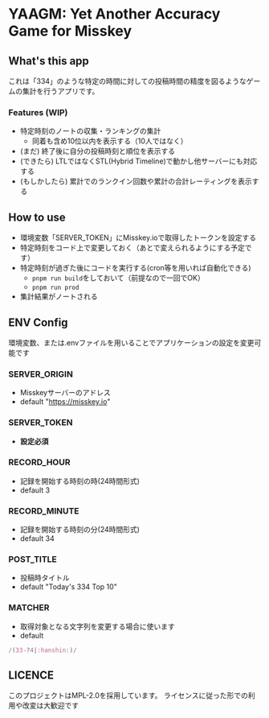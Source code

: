 # YAAGM: Yet Another Accuracy Game for Misskey

## What's this app
これは「334」のような特定の時間に対しての投稿時間の精度を図るようなゲームの集計を行うアプリです。

### Features (WIP)
- 特定時刻のノートの収集・ランキングの集計
  - 同着も含め10位以内を表示する（10人ではなく）
- (まだ) 終了後に自分の投稿時刻と順位を表示する
- (できたら) LTLではなくSTL(Hybrid Timeline)で動かし他サーバーにも対応する
- (もしかしたら) 累計でのランクイン回数や累計の合計レーティングを表示する

## How to use
- 環境変数「SERVER_TOKEN」にMisskey.ioで取得したトークンを設定する
- 特定時刻をコード上で変更しておく（あとで変えられるようにする予定です）
- 特定時刻が過ぎた後にコードを実行する(cron等を用いれば自動化できる)
  - `pnpm run build`をしておいて（前提なので一回でOK）
  - `pnpm run prod`
- 集計結果がノートされる

## ENV Config
環境変数、または.envファイルを用いることでアプリケーションの設定を変更可能です

### SERVER_ORIGIN
- Misskeyサーバーのアドレス
- default "https://misskey.io"
### **SERVER_TOKEN**
- **設定必須**
### RECORD_HOUR
- 記録を開始する時刻の時(24時間形式)
- default 3
### RECORD_MINUTE
- 記録を開始する時刻の分(24時間形式)
- default 34
### POST_TITLE
- 投稿時タイトル
- default "Today's 334 Top 10"
### MATCHER
- 取得対象となる文字列を変更する場合に使います
- default 
```js
/(33-?4|:hanshin:)/
```
 
## LICENCE
このプロジェクトはMPL-2.0を採用しています。
ライセンスに従った形での利用や改変は大歓迎です
